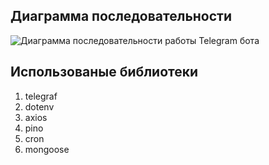 ## Диаграмма последовательности

![Диаграмма последовательности работы Telegram бота](https://i.ibb.co/CB9MqWs/diagram.png)

## Использованые библиотеки

1. telegraf
2. dotenv
3. axios
4. pino
5. cron
6. mongoose
